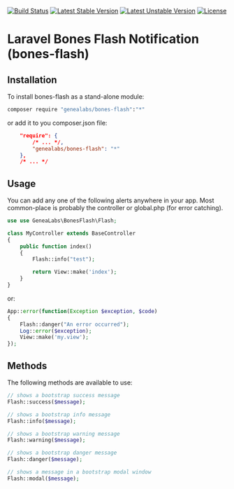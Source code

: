 [![Build Status](https://travis-ci.org/GeneaLabs/bones-flash.svg?branch=master)](https://travis-ci.org/GeneaLabs/bones-flash) [![Latest Stable Version](https://poser.pugx.org/genealabs/bones-flash/v/stable.svg)](https://packagist.org/packages/genealabs/bones-flash) [![Latest Unstable Version](https://poser.pugx.org/genealabs/bones-flash/v/unstable.svg)](https://packagist.org/packages/genealabs/bones-flash) [![License](https://poser.pugx.org/genealabs/bones-flash/license.svg)](https://packagist.org/packages/genealabs/bones-flash)

# Laravel Bones Flash Notification (bones-flash) 

## Installation

To install bones-flash as a stand-alone module:

```sh
composer require "genealabs/bones-flash":"*"
```

or add it to you composer.json file:

```json
    "require": {
        /* ... */,
        "genealabs/bones-flash": "*"
    },
    /* ... */
```

## Usage

You can add any one of the following alerts anywhere in your app. Most common-place is probably the controller or global.php (for error catching).

```php
use use GeneaLabs\BonesFlash\Flash;

class MyController extends BaseController
{
	public function index()
	{
		Flash::info("test");

		return View::make('index');
	}
}
```

or:

```php
App::error(function(Exception $exception, $code)
{
    Flash::danger("An error occurred");
	Log::error($exception);
	View::make('my.view');
});
```

## Methods

The following methods are available to use:

```php
// shows a bootstrap success message
Flash::success($message);

// shows a bootstrap info message
Flash::info($message);

// shows a bootstrap warning message
Flash::warning($message);

// shows a bootstrap danger message
Flash::danger($message);

// shows a message in a bootstrap modal window
Flash::modal($message);
```
